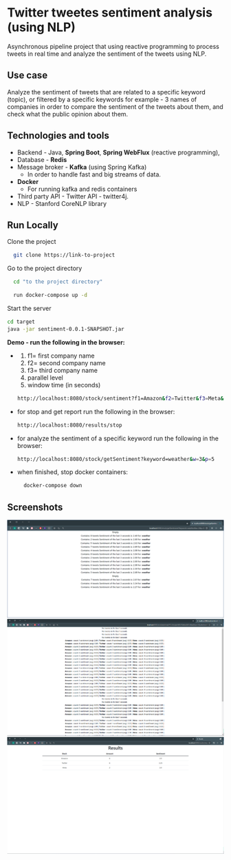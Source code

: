 # Twitter tweetes sentiment analysis (using NLP) 
Asynchronous pipeline project that using reactive programming to process tweets
in real time and analyze the sentiment of the tweets using NLP.

## Use case
Analyze the sentiment of tweets that are related 
to a specific keyword (topic), or filtered by a specific keywords for example -
3 names of companies in order to compare the sentiment of the tweets about them, 
and check what the public opinion about them.

## Technologies and tools
* Backend - Java, **Spring Boot**, **Spring WebFlux** (reactive programming),
* Database - **Redis**
* Message broker - **Kafka** (using Spring Kafka)
  - In order to handle fast and big streams of data.
* **Docker** 
    - For running kafka and redis containers
* Third party API - Twitter API - twitter4j.
* NLP - Stanford CoreNLP library


## Run Locally

Clone the project

```bash
  git clone https://link-to-project
```

Go to the project directory

```bash
  cd "to the project directory"
```
```bash 
  run docker-compose up -d 
  ```
Start the server

```bash
cd target
java -jar sentiment-0.0.1-SNAPSHOT.jar
```
**Demo - run the following in the browser:**
- 1. f1= first company name
  2. f2= second company name
  3. f3= third company name
  4. parallel level
  5. window time (in seconds)
  ```bash
  http://localhost:8080/stock/sentiment?f1=Amazon&f2=Twitter&f3=Meta&par=3&window=1
  ```
- for stop and get report run the following in the browser:
  ```bash
  http://localhost:8080/results/stop  
  ```
  
- for analyze the sentiment of a specific keyword run the following in the browser:
  ```bash
  http://localhost:8080/stock/getSentiment?keyword=weather&w=3&p=5
  ```
- when finished, stop docker containers:
  ```bash
    docker-compose down
  ```

## Screenshots

![OneFilter](src/main/resources/Screenshots/OneFilter.png)
![Companies](src/main/resources/Screenshots/Companies.png)
![Results](src/main/resources/Screenshots/Results.png)





